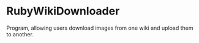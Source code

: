 # RubyWikiDownloader
Program, allowing users download images from one wiki and upload them to another.
